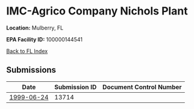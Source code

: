 # IMC-Agrico Company Nichols Plant

**Location:** Mulberry, FL

**EPA Facility ID:** 100000144541

[Back to FL Index](../../index.md)

## Submissions

| Date | Submission ID | Document Control Number |
|------|--------------|-------------------------|
| [1999-06-24](submissions/13714.md) | 13714 |  |
